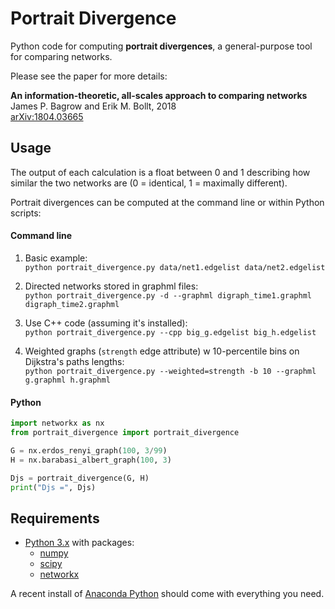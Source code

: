 Portrait Divergence
===================

Python code for computing **portrait divergences**, a general-purpose tool for comparing networks.

Please see the paper for more details:

**An information-theoretic, all-scales approach to comparing networks**  
James P. Bagrow and Erik M. Bollt, 2018  
[arXiv:1804.03665](https://arxiv.org/abs/1804.03665)


## Usage

The output of each calculation is a float between 0 and 1 describing how similar the two
networks are (0 = identical, 1 = maximally different).

Portrait divergences can be computed at the command line or within Python scripts:

#### Command line

1. Basic example:  
    `python portrait_divergence.py data/net1.edgelist data/net2.edgelist`

1. Directed networks stored in graphml files:  
    `python portrait_divergence.py -d --graphml digraph_time1.graphml digraph_time2.graphml`

1. Use C++ code (assuming it's installed):  
    `python portrait_divergence.py --cpp big_g.edgelist big_h.edgelist`

1. Weighted graphs (`strength` edge attribute) w 10-percentile bins on Dijkstra's paths lengths:  
    `python portrait_divergence.py --weighted=strength -b 10 --graphml g.graphml h.graphml`


#### Python

```Python
import networkx as nx
from portrait_divergence import portrait_divergence

G = nx.erdos_renyi_graph(100, 3/99)
H = nx.barabasi_albert_graph(100, 3)

Djs = portrait_divergence(G, H)
print("Djs =", Djs)
```


## Requirements

* [Python 3.x](https://www.python.org) with packages:
    + [numpy](http://numpy.scipy.org/)
    + [scipy](http://www.scipy.org/)
    + [networkx](https://networkx.github.io)

A recent install of [Anaconda Python](https://www.anaconda.com) should come with everything you need.
